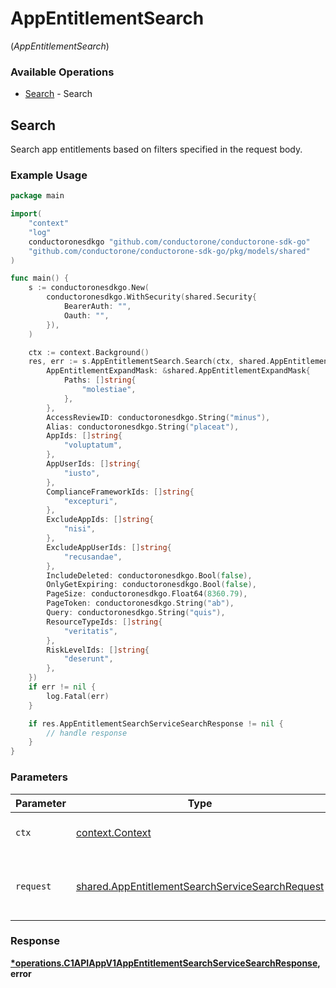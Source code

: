 # AppEntitlementSearch
(*AppEntitlementSearch*)

### Available Operations

* [Search](#search) - Search

## Search

Search app entitlements based on filters specified in the request body.

### Example Usage

```go
package main

import(
	"context"
	"log"
	conductoronesdkgo "github.com/conductorone/conductorone-sdk-go"
	"github.com/conductorone/conductorone-sdk-go/pkg/models/shared"
)

func main() {
    s := conductoronesdkgo.New(
        conductoronesdkgo.WithSecurity(shared.Security{
            BearerAuth: "",
            Oauth: "",
        }),
    )

    ctx := context.Background()
    res, err := s.AppEntitlementSearch.Search(ctx, shared.AppEntitlementSearchServiceSearchRequest{
        AppEntitlementExpandMask: &shared.AppEntitlementExpandMask{
            Paths: []string{
                "molestiae",
            },
        },
        AccessReviewID: conductoronesdkgo.String("minus"),
        Alias: conductoronesdkgo.String("placeat"),
        AppIds: []string{
            "voluptatum",
        },
        AppUserIds: []string{
            "iusto",
        },
        ComplianceFrameworkIds: []string{
            "excepturi",
        },
        ExcludeAppIds: []string{
            "nisi",
        },
        ExcludeAppUserIds: []string{
            "recusandae",
        },
        IncludeDeleted: conductoronesdkgo.Bool(false),
        OnlyGetExpiring: conductoronesdkgo.Bool(false),
        PageSize: conductoronesdkgo.Float64(8360.79),
        PageToken: conductoronesdkgo.String("ab"),
        Query: conductoronesdkgo.String("quis"),
        ResourceTypeIds: []string{
            "veritatis",
        },
        RiskLevelIds: []string{
            "deserunt",
        },
    })
    if err != nil {
        log.Fatal(err)
    }

    if res.AppEntitlementSearchServiceSearchResponse != nil {
        // handle response
    }
}
```

### Parameters

| Parameter                                                                                                          | Type                                                                                                               | Required                                                                                                           | Description                                                                                                        |
| ------------------------------------------------------------------------------------------------------------------ | ------------------------------------------------------------------------------------------------------------------ | ------------------------------------------------------------------------------------------------------------------ | ------------------------------------------------------------------------------------------------------------------ |
| `ctx`                                                                                                              | [context.Context](https://pkg.go.dev/context#Context)                                                              | :heavy_check_mark:                                                                                                 | The context to use for the request.                                                                                |
| `request`                                                                                                          | [shared.AppEntitlementSearchServiceSearchRequest](../../models/shared/appentitlementsearchservicesearchrequest.md) | :heavy_check_mark:                                                                                                 | The request object to use for the request.                                                                         |


### Response

**[*operations.C1APIAppV1AppEntitlementSearchServiceSearchResponse](../../models/operations/c1apiappv1appentitlementsearchservicesearchresponse.md), error**

